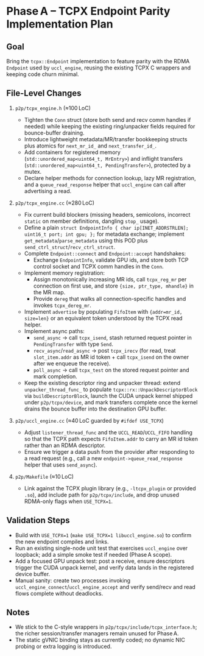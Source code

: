 # Phase A – TCPX Endpoint Parity Implementation Plan

## Goal
Bring the `tcpx::Endpoint` implementation to feature parity with the RDMA `Endpoint` used by `uccl_engine`, reusing the existing TCPX C wrappers and keeping code churn minimal.

## File-Level Changes

1. `p2p/tcpx_engine.h` (≈100 LoC)
   - Tighten the `Conn` struct (store both send and recv comm handles if needed) while keeping the existing ring/unpacker fields required for bounce-buffer draining.
   - Introduce lightweight metadata/MR/transfer bookkeeping structs plus atomics for `next_mr_id_` and `next_transfer_id_`.
   - Add containers for registered memory (`std::unordered_map<uint64_t, MrEntry>`) and inflight transfers (`std::unordered_map<uint64_t, PendingTransfer>`), protected by a mutex.
   - Declare helper methods for connection lookup, lazy MR registration, and a `queue_read_response` helper that `uccl_engine` can call after advertising a read.

2. `p2p/tcpx_engine.cc` (≈280 LoC)
   - Fix current build blockers (missing headers, semicolons, incorrect `static` on member definitions, dangling `stop_` usage).
   - Define a plain `struct EndpointInfo { char ip[INET_ADDRSTRLEN]; uint16_t port; int gpu; };` for metadata exchange; implement `get_metadata`/`parse_metadata` using this POD plus `send_ctrl_struct`/`recv_ctrl_struct`.
   - Complete `Endpoint::connect` and `Endpoint::accept` handshakes:
     - Exchange `EndpointInfo`, validate GPU ids, and store both TCP control socket and TCPX comm handles in the `Conn`.
   - Implement memory registration:
     - Assign monotonically increasing MR ids, call `tcpx_reg_mr` per connection on first use, and store `{size, ptr_type, mhandle}` in the MR map.
     - Provide `dereg` that walks all connection-specific handles and invokes `tcpx_dereg_mr`.
   - Implement `advertise` by populating `FifoItem` with `{addr=mr_id, size=len}` or an equivalent token understood by the TCPX read helper.
   - Implement async paths:
     - `send_async` → call `tcpx_isend`, stash returned request pointer in `PendingTransfer` with type `Send`.
     - `recv_async`/`read_async` → post `tcpx_irecv` (for read, treat `slot_item.addr` as MR id token + call `tcpx_isend` on the owner after we enqueue the receive).
     - `poll_async` → call `tcpx_test` on the stored request pointer and mark completion.
   - Keep the existing descriptor ring and unpacker thread: extend `unpacker_thread_func_` to populate `tcpx::rx::UnpackDescriptorBlock` via `buildDescriptorBlock`, launch the CUDA unpack kernel shipped under `p2p/tcpx/device`, and mark transfers complete once the kernel drains the bounce buffer into the destination GPU buffer.

3. `p2p/uccl_engine.cc` (≈40 LoC guarded by `#ifdef USE_TCPX`)
   - Adjust `listener_thread_func` and the `UCCL_READ`/`UCCL_FIFO` handling so that the TCPX path expects `FifoItem.addr` to carry an MR id token rather than an RDMA descriptor.
   - Ensure we trigger a data push from the provider after responding to a read request (e.g., call a new `endpoint->queue_read_response` helper that uses `send_async`).

4. `p2p/Makefile` (≈10 LoC)
   - Link against the TCPX plugin library (e.g., `-ltcpx_plugin` or provided `.so`), add include path for `p2p/tcpx/include`, and drop unused RDMA-only flags when `USE_TCPX=1`.

## Validation Steps
- Build with `USE_TCPX=1` (`make USE_TCPX=1 libuccl_engine.so`) to confirm the new endpoint compiles and links.
- Run an existing single-node unit test that exercises `uccl_engine` over loopback; add a simple smoke test if needed (Phase A scope).
- Add a focused GPU unpack test: post a receive, ensure descriptors trigger the CUDA unpack kernel, and verify data lands in the registered device buffer.
- Manual sanity: create two processes invoking `uccl_engine_connect`/`uccl_engine_accept` and verify send/recv and read flows complete without deadlocks.

## Notes
- We stick to the C-style wrappers in `p2p/tcpx/include/tcpx_interface.h`; the richer session/transfer managers remain unused for Phase A.
- The static gVNIC binding stays as currently coded; no dynamic NIC probing or extra logging is introduced.

